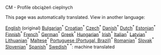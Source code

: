 <p> CM - Profile obciążeń cieplnych </p>

This page was automatically translated. View in another language:

[English](en-CM-Heat-load-profiles) (original) [Bulgarian](bg-CM-Heat-load-profiles)<sup>\*</sup> [Croatian](hr-CM-Heat-load-profiles)<sup>\*</sup> [Czech](cs-CM-Heat-load-profiles)<sup>\*</sup> [Danish](da-CM-Heat-load-profiles)<sup>\*</sup> [Dutch](nl-CM-Heat-load-profiles)<sup>\*</sup> [Estonian](et-CM-Heat-load-profiles)<sup>\*</sup> [Finnish](fi-CM-Heat-load-profiles)<sup>\*</sup> [French](fr-CM-Heat-load-profiles)<sup>\*</sup> [German](de-CM-Heat-load-profiles)<sup>\*</sup> [Greek](el-CM-Heat-load-profiles)<sup>\*</sup> [Hungarian](hu-CM-Heat-load-profiles)<sup>\*</sup> [Irish](ga-CM-Heat-load-profiles)<sup>\*</sup> [Italian](it-CM-Heat-load-profiles)<sup>\*</sup> [Latvian](lv-CM-Heat-load-profiles)<sup>\*</sup> [Lithuanian](lt-CM-Heat-load-profiles)<sup>\*</sup> [Maltese](mt-CM-Heat-load-profiles)<sup>\*</sup>  [Portuguese (Portugal, Brazil)](pt-CM-Heat-load-profiles)<sup>\*</sup> [Romanian](ro-CM-Heat-load-profiles)<sup>\*</sup> [Slovak](sk-CM-Heat-load-profiles)<sup>\*</sup> [Slovenian](sl-CM-Heat-load-profiles)<sup>\*</sup> [Spanish](es-CM-Heat-load-profiles)<sup>\*</sup> [Swedish](sv-CM-Heat-load-profiles)<sup>\*</sup>
<sup>\*</sup>: machine translated

